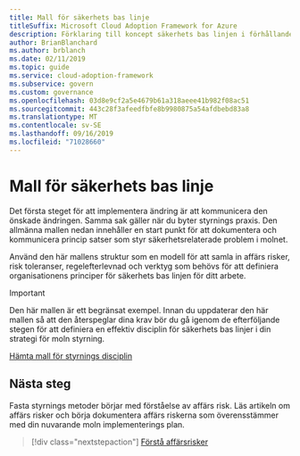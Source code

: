```yaml
---
title: Mall för säkerhets bas linje
titleSuffix: Microsoft Cloud Adoption Framework for Azure
description: Förklaring till koncept säkerhets bas linjen i förhållande till moln styrning.
author: BrianBlanchard
ms.author: brblanch
ms.date: 02/11/2019
ms.topic: guide
ms.service: cloud-adoption-framework
ms.subservice: govern
ms.custom: governance
ms.openlocfilehash: 03d8e9cf2a5e4679b61a318aeee41b982f08ac51
ms.sourcegitcommit: 443c28f3afeedfbfe8b9980875a54afdbebd83a8
ms.translationtype: MT
ms.contentlocale: sv-SE
ms.lasthandoff: 09/16/2019
ms.locfileid: "71028660"
---
```

# <a name="security-baseline-template"></a>Mall för säkerhets bas linje

Det första steget för att implementera ändring är att kommunicera den önskade ändringen. Samma sak gäller när du byter styrnings praxis. Den allmänna mallen nedan innehåller en start punkt för att dokumentera och kommunicera princip satser som styr säkerhetsrelaterade problem i molnet.

Använd den här mallens struktur som en modell för att samla in affärs risker, risk toleranser, regelefterlevnad och verktyg som behövs för att definiera organisationens principer för säkerhets bas linjen för ditt arbete.

> [!IMPORTANT]
> Den här mallen är ett begränsat exempel. Innan du uppdaterar den här mallen så att den återspeglar dina krav bör du gå igenom de efterföljande stegen för att definiera en effektiv disciplin för säkerhets bas linjer i din strategi för moln styrning.

<!-- markdownlint-disable MD033 -->

 <a href="https://archcenter.blob.core.windows.net/cdn/fusion/governance/Security%20Baseline%20Discipline%20Template.docx">Hämta mall för styrnings disciplin</a>

<!-- markdownlint-enable MD033 -->

## <a name="next-steps"></a>Nästa steg

Fasta styrnings metoder börjar med förståelse av affärs risk. Läs artikeln om affärs risker och börja dokumentera affärs riskerna som överensstämmer med din nuvarande moln implementerings plan.

> [!div class="nextstepaction"]
> [Förstå affärsrisker](./business-risks.md)
